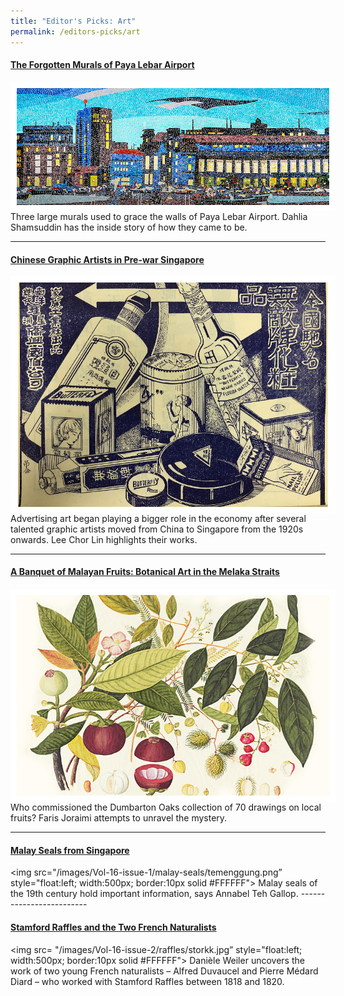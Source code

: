 ```yaml
---
title: "Editor's Picks: Art"
permalink: /editors-picks/art
---
```

#### [The Forgotten Murals of Paya Lebar Airport](https://biblioasia.nlb.gov.sg/vol-17/issue-2/jul-sep-2021/murals)
<img src=" /images/vol-17-issue-2/murals/Mural_Main2.jpg"  style="float:left; width:500px; border:10px solid #FFFFFF"> Three large murals used to grace the walls of Paya Lebar Airport. Dahlia Shamsuddin has the inside story of how they came to be.

-------------------------

#### [Chinese Graphic Artists in Pre-war Singapore](https://biblioasia.nlb.gov.sg/vol-17/issue-2/jul-sep-2021/chinese-artists)
<img src="/images/vol-17-issue-2/chinesegraphic/ChineseGraphic_Main.jpg"  style="float:left; width:500px; border:10px solid #FFFFFF">  Advertising art began playing a bigger role in the economy after several talented graphic artists moved from China to Singapore from the 1920s onwards. Lee Chor Lin highlights their works.



-------------------------------- 


#### [A Banquet of Malayan Fruits: Botanical Art in the Melaka Straits](https://biblioasia.nlb.gov.sg/vol-17/issue-1/apr-jun-2021/malayan-fruits)

<img src="/images/Vol-17-issue-1/malayan-fruits/mangosteens.jpg" style="float:left; width:500px; border:10px solid #FFFFFF">Who commissioned the Dumbarton Oaks collection of 70 drawings on local fruits? Faris Joraimi attempts to unravel the mystery.

-----------------------------------------

#### [Malay Seals from Singapore](https://biblioasia.nlb.gov.sg/vol-16/issue-1/apr-jun-2020/malay-seals)
<img src="/images/Vol-16-issue-1/malay-seals/temenggung.png”  style="float:left; width:500px; border:10px solid #FFFFFF"> Malay seals of the 19th century hold important information, says Annabel Teh Gallop.
																																																																																																																-------------------------
				

#### [Stamford Raffles and the Two French Naturalists](https://biblioasia.nlb.gov.sg/vol-16/issue-2/jul-sep-2020/raffles)
																																																											 
<img src= "/images/Vol-16-issue-2/raffles/storkk.jpg” style="float:left; width:500px; border:10px solid #FFFFFF"> Danièle Weiler uncovers the work of two young French naturalists – Alfred Duvaucel and Pierre Médard Diard – who worked with Stamford Raffles between 1818 and 1820.